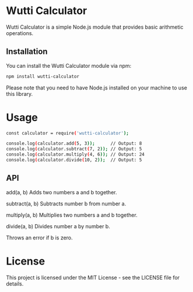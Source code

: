 # Wutti Calculator

Wutti Calculator is a simple Node.js module that provides basic arithmetic operations.

## Installation

You can install the Wutti Calculator module via npm:

```bash
npm install wutti-calculator
```
Please note that you need to have Node.js installed on your machine to use this library.

# Usage

```bash
const calculator = require('wutti-calculator');

console.log(calculator.add(5, 3));      // Output: 8
console.log(calculator.subtract(7, 2)); // Output: 5
console.log(calculator.multiply(4, 6)); // Output: 24
console.log(calculator.divide(10, 2));  // Output: 5

```

## API
add(a, b)
Adds two numbers a and b together.

subtract(a, b)
Subtracts number b from number a.

multiply(a, b)
Multiplies two numbers a and b together.

divide(a, b)
Divides number a by number b.

Throws an error if b is zero.

# License
This project is licensed under the MIT License - see the LICENSE file for details.

